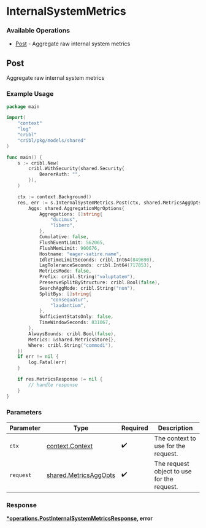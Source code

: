 # InternalSystemMetrics

### Available Operations

* [Post](#post) - Aggregate raw internal system metrics

## Post

Aggregate raw internal system metrics

### Example Usage

```go
package main

import(
	"context"
	"log"
	"cribl"
	"cribl/pkg/models/shared"
)

func main() {
    s := cribl.New(
        cribl.WithSecurity(shared.Security{
            BearerAuth: "",
        }),
    )

    ctx := context.Background()
    res, err := s.InternalSystemMetrics.Post(ctx, shared.MetricsAggOpts{
        Aggs: shared.AggregationMgrOptions{
            Aggregations: []string{
                "ducimus",
                "libero",
            },
            Cumulative: false,
            FlushEventLimit: 562065,
            FlushMemLimit: 900676,
            Hostname: "eager-satire.name",
            IdleTimeLimitSeconds: cribl.Int64(849690),
            LagToleranceSeconds: cribl.Int64(717853),
            MetricsMode: false,
            Prefix: cribl.String("voluptatem"),
            PreserveSplitByStructure: cribl.Bool(false),
            SearchAggMode: cribl.String("non"),
            SplitBys: []string{
                "consequatur",
                "laudantium",
            },
            SufficientStatsOnly: false,
            TimeWindowSeconds: 831067,
        },
        AlwaysBounds: cribl.Bool(false),
        Metrics: &shared.MetricsStore{},
        Where: cribl.String("commodi"),
    })
    if err != nil {
        log.Fatal(err)
    }

    if res.MetricsResponse != nil {
        // handle response
    }
}
```

### Parameters

| Parameter                                                      | Type                                                           | Required                                                       | Description                                                    |
| -------------------------------------------------------------- | -------------------------------------------------------------- | -------------------------------------------------------------- | -------------------------------------------------------------- |
| `ctx`                                                          | [context.Context](https://pkg.go.dev/context#Context)          | :heavy_check_mark:                                             | The context to use for the request.                            |
| `request`                                                      | [shared.MetricsAggOpts](../../models/shared/metricsaggopts.md) | :heavy_check_mark:                                             | The request object to use for the request.                     |


### Response

**[*operations.PostInternalSystemMetricsResponse](../../models/operations/postinternalsystemmetricsresponse.md), error**

